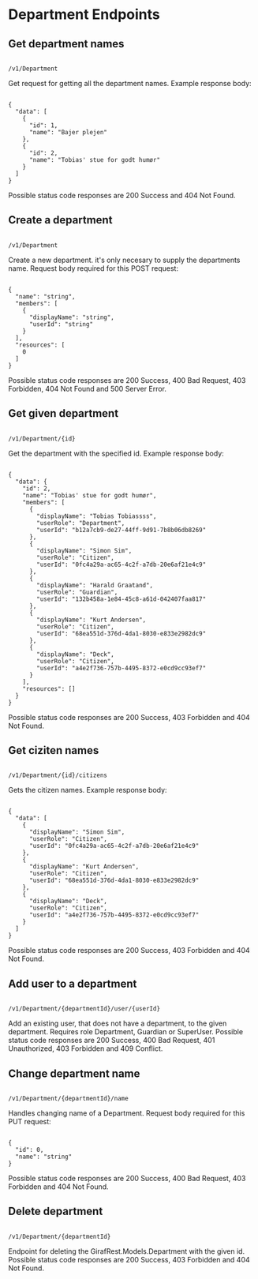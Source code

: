 # Department Endpoints

## Get department names

````

/v1/Department

```` 

Get request for getting all the department names.
Example response body:

````

{
  "data": [
    {
      "id": 1,
      "name": "Bajer plejen"
    },
    {
      "id": 2,
      "name": "Tobias' stue for godt humør"
    }
  ]
} 

````

Possible status code responses are 200 Success and 404 Not Found.

## Create a department

````

/v1/Department

```` 

Create a new department. it's only necesary to supply the departments name.
Request body required for this POST request:

````

{
  "name": "string",
  "members": [
    {
      "displayName": "string",
      "userId": "string"
    }
  ],
  "resources": [
    0
  ]
} 

````

Possible status code responses are 200 Success, 400 Bad Request, 403 Forbidden, 404 Not Found and 500 Server Error.

## Get given department

````

/v1/Department/{id}

```` 

Get the department with the specified id.
Example response body:

```` 

{
  "data": {
    "id": 2,
    "name": "Tobias' stue for godt humør",
    "members": [
      {
        "displayName": "Tobias Tobiassss",
        "userRole": "Department",
        "userId": "b12a7cb9-de27-44ff-9d91-7b8b06db8269"
      },
      {
        "displayName": "Simon Sim",
        "userRole": "Citizen",
        "userId": "0fc4a29a-ac65-4c2f-a7db-20e6af21e4c9"
      },
      {
        "displayName": "Harald Graatand",
        "userRole": "Guardian",
        "userId": "132b458a-1e84-45c8-a61d-042407faa817"
      },
      {
        "displayName": "Kurt Andersen",
        "userRole": "Citizen",
        "userId": "68ea551d-376d-4da1-8030-e833e2982dc9"
      },
      {
        "displayName": "Deck",
        "userRole": "Citizen",
        "userId": "a4e2f736-757b-4495-8372-e0cd9cc93ef7"
      }
    ],
    "resources": []
  }
}

````

Possible status code responses are 200 Success, 403 Forbidden and 404 Not Found.

## Get ciziten names

````

/v1/Department/{id}/citizens

```` 

Gets the citizen names.
Example response body:

```` 

{
  "data": [
    {
      "displayName": "Simon Sim",
      "userRole": "Citizen",
      "userId": "0fc4a29a-ac65-4c2f-a7db-20e6af21e4c9"
    },
    {
      "displayName": "Kurt Andersen",
      "userRole": "Citizen",
      "userId": "68ea551d-376d-4da1-8030-e833e2982dc9"
    },
    {
      "displayName": "Deck",
      "userRole": "Citizen",
      "userId": "a4e2f736-757b-4495-8372-e0cd9cc93ef7"
    }
  ]
}

````

Possible status code responses are 200 Success, 403 Forbidden and 404 Not Found.

## Add user to a department

````

/v1/Department/{departmentId}/user/{userId}

````

Add an existing user, that does not have a department, to the given department. Requires role Department, Guardian or SuperUser.
Possible status code responses are 200 Success, 400 Bad Request, 401 Unauthorized, 403 Forbidden and 409 Conflict.

## Change department name

````

/v1/Department/{departmentId}/name

```` 

Handles changing name of a Department.
Request body required for this PUT request:

```` 

{
  "id": 0,
  "name": "string"
}

````

Possible status code responses are 200 Success, 400 Bad Request, 403 Forbidden and 404 Not Found.

## Delete department

````

/v1/Department/{departmentId}

```` 

Endpoint for deleting the GirafRest.Models.Department with the given id.
Possible status code responses are 200 Success, 403 Forbidden and 404 Not Found.



